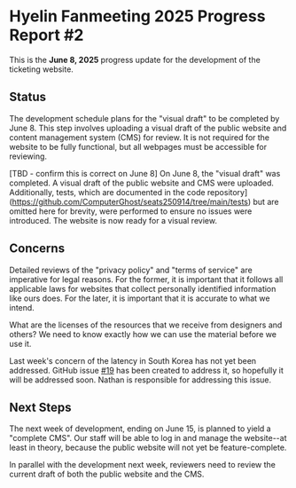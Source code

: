 # Hyelin Fanmeeting 2025 Progress Report #2

This is the **June 8, 2025** progress update for the development of the ticketing website.

## Status

The development schedule plans for the "visual draft" to be completed by June 8. This step involves uploading a visual draft of the public website and content management system (CMS) for review. It is not required for the website to be fully functional, but all webpages must be accessible for reviewing.

[TBD - confirm this is correct on June 8]  On June 8, the "visual draft" was completed. A visual draft of the public website and CMS were uploaded. Additionally, tests, which are documented in the code repository](https://github.com/ComputerGhost/seats250914/tree/main/tests) but are omitted here for brevity, were performed to ensure no issues were introduced. The website is now ready for a visual review.

## Concerns

Detailed reviews of the "privacy policy" and "terms of service" are imperative for legal reasons. For the former, it is important that it follows all applicable laws for websites that collect personally identified information like ours does. For the later, it is important that it is accurate to what we intend.

What are the licenses of the resources that we receive from designers and others? We need to know exactly how we can use the material before we use it.

Last week's concern of the latency in South Korea has not yet been addressed. GitHub issue [#19](https://github.com/ComputerGhost/seats250914/issues/19) has been created to address it, so hopefully it will be addressed soon. Nathan is responsible for addressing this issue.

## Next Steps

The next week of development, ending on June 15, is planned to yield a "complete CMS". Our staff will be able to log in and manage the website--at least in theory, because the public website will not yet be feature-complete.

In parallel with the development next week, reviewers need to review the current draft of both the public website and the CMS.

